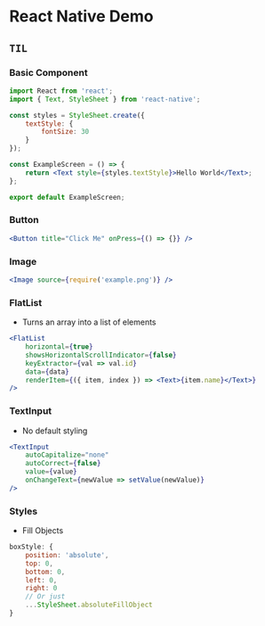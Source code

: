# React Native Demo

## `TIL`

### Basic Component

```jsx
import React from 'react';
import { Text, StyleSheet } from 'react-native';

const styles = StyleSheet.create({
    textStyle: {
        fontSize: 30
    }
});

const ExampleScreen = () => {
    return <Text style={styles.textStyle}>Hello World</Text>;
};

export default ExampleScreen;
```

### Button

```jsx
<Button title="Click Me" onPress={() => {}} />
```

### Image

```jsx
<Image source={require('example.png')} />
```

### FlatList

-   Turns an array into a list of elements

```jsx
<FlatList
    horizontal={true}
    showsHorizontalScrollIndicator={false}
    keyExtractor={val => val.id}
    data={data}
    renderItem={({ item, index }) => <Text>{item.name}</Text>}
/>
```

### TextInput

-   No default styling

```jsx
<TextInput
    autoCapitalize="none"
    autoCorrect={false}
    value={value}
    onChangeText={newValue => setValue(newValue)}
/>
```

### Styles

-   Fill Objects

```javascript
boxStyle: {
    position: 'absolute',
    top: 0,
    bottom: 0,
    left: 0,
    right: 0
    // Or just
    ...StyleSheet.absoluteFillObject
}
```

